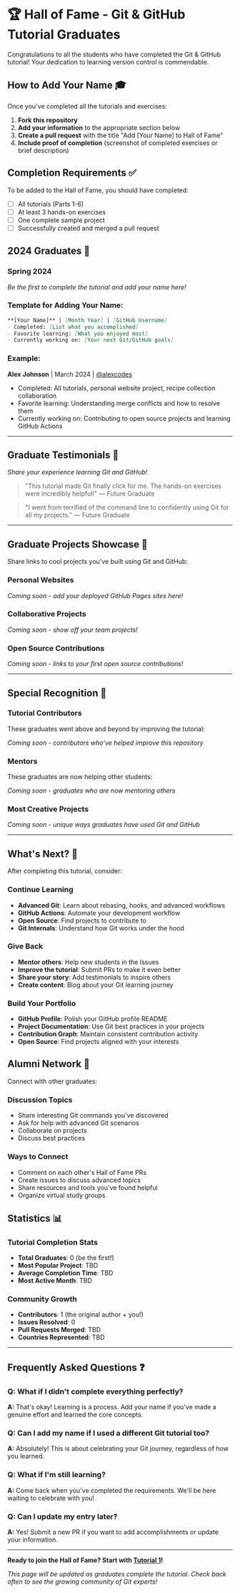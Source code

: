 # 🏆 Hall of Fame - Git & GitHub Tutorial Graduates

Congratulations to all the students who have completed the Git & GitHub tutorial! Your dedication to learning version control is commendable.

## How to Add Your Name 🎓

Once you've completed all the tutorials and exercises:

1. **Fork this repository**
2. **Add your information** to the appropriate section below
3. **Create a pull request** with the title "Add [Your Name] to Hall of Fame"
4. **Include proof of completion** (screenshot of completed exercises or brief description)

## Completion Requirements ✅

To be added to the Hall of Fame, you should have completed:

- [ ] All tutorials (Parts 1-6)
- [ ] At least 3 hands-on exercises
- [ ] One complete sample project
- [ ] Successfully created and merged a pull request

## 2024 Graduates 🎉

### Spring 2024

*Be the first to complete the tutorial and add your name here!*

### Template for Adding Your Name:

```markdown
**[Your Name]** | [Month Year] | [GitHub Username]
- Completed: [List what you accomplished]
- Favorite learning: [What you enjoyed most]
- Currently working on: [Your next Git/GitHub goals]
```

### Example:
**Alex Johnson** | March 2024 | [@alexcodes](https://github.com/alexcodes)
- Completed: All tutorials, personal website project, recipe collection collaboration
- Favorite learning: Understanding merge conflicts and how to resolve them
- Currently working on: Contributing to open source projects and learning GitHub Actions

---

## Graduate Testimonials 💬

*Share your experience learning Git and GitHub!*

> "This tutorial made Git finally click for me. The hands-on exercises were incredibly helpful!" 
> — Future Graduate

> "I went from terrified of the command line to confidently using Git for all my projects."
> — Future Graduate

---

## Graduate Projects Showcase 🌟

Share links to cool projects you've built using Git and GitHub:

### Personal Websites
*Coming soon - add your deployed GitHub Pages sites here!*

### Collaborative Projects  
*Coming soon - show off your team projects!*

### Open Source Contributions
*Coming soon - links to your first open source contributions!*

---

## Special Recognition 🌟

### Tutorial Contributors
These graduates went above and beyond by improving the tutorial:

*Coming soon - contributors who've helped improve this repository*

### Mentors
These graduates are now helping other students:

*Coming soon - graduates who are now mentoring others*

### Most Creative Projects
*Coming soon - unique ways graduates have used Git and GitHub*

---

## What's Next? 🚀

After completing this tutorial, consider:

### Continue Learning
- **Advanced Git**: Learn about rebasing, hooks, and advanced workflows
- **GitHub Actions**: Automate your development workflow
- **Open Source**: Find projects to contribute to
- **Git Internals**: Understand how Git works under the hood

### Give Back
- **Mentor others**: Help new students in the Issues
- **Improve the tutorial**: Submit PRs to make it even better
- **Share your story**: Add testimonials to inspire others
- **Create content**: Blog about your Git learning journey

### Build Your Portfolio
- **GitHub Profile**: Polish your GitHub profile README
- **Project Documentation**: Use Git best practices in your projects
- **Contribution Graph**: Maintain consistent contribution activity
- **Open Source**: Find projects aligned with your interests

## Alumni Network 🤝

Connect with other graduates:

### Discussion Topics
- Share interesting Git commands you've discovered
- Ask for help with advanced Git scenarios
- Collaborate on projects
- Discuss best practices

### Ways to Connect
- Comment on each other's Hall of Fame PRs
- Create issues to discuss advanced topics
- Share resources and tools you've found helpful
- Organize virtual study groups

## Statistics 📊

### Tutorial Completion Stats
- **Total Graduates**: 0 (be the first!)
- **Most Popular Project**: TBD
- **Average Completion Time**: TBD
- **Most Active Month**: TBD

### Community Growth
- **Contributors**: 1 (the original author + you!)
- **Issues Resolved**: 0
- **Pull Requests Merged**: TBD
- **Countries Represented**: TBD

---

## Frequently Asked Questions ❓

### Q: What if I didn't complete everything perfectly?
**A:** That's okay! Learning is a process. Add your name if you've made a genuine effort and learned the core concepts.

### Q: Can I add my name if I used a different Git tutorial too?
**A:** Absolutely! This is about celebrating your Git journey, regardless of how you learned.

### Q: What if I'm still learning?
**A:** Come back when you've completed the requirements. We'll be here waiting to celebrate with you!

### Q: Can I update my entry later?
**A:** Yes! Submit a new PR if you want to add accomplishments or update your information.

---

**Ready to join the Hall of Fame? Start with [Tutorial 1](tutorials/01-intro-to-version-control.md)!**

*This page will be updated as graduates complete the tutorial. Check back often to see the growing community of Git experts!*